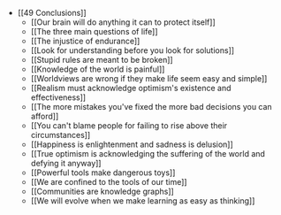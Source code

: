 - [[49 Conclusions]]
	- [[Our brain will do anything it can to protect itself]]
	- [[The three main questions of life]]
	- [[The injustice of endurance]]
	- [[Look for understanding before you look for solutions]]
	- [[Stupid rules are meant to be broken]]
	- [[Knowledge of the world is painful]]
	- [[Worldviews are wrong if they make life seem easy and simple]]
	- [[Realism must acknowledge optimism's existence and effectiveness]]
	- [[The more mistakes you've fixed the more bad decisions you can afford]]
	- [[You can't blame people for failing to rise above their circumstances]]
	- [[Happiness is enlightenment and sadness is delusion]]
	- [[True optimism is acknowledging the suffering of the world and defying it anyway]]
	- [[Powerful tools make dangerous toys]]
	- [[We are confined to the tools of our time]]
	- [[Communities are knowledge graphs]]
	- [[We will evolve when we make learning as easy as thinking]]